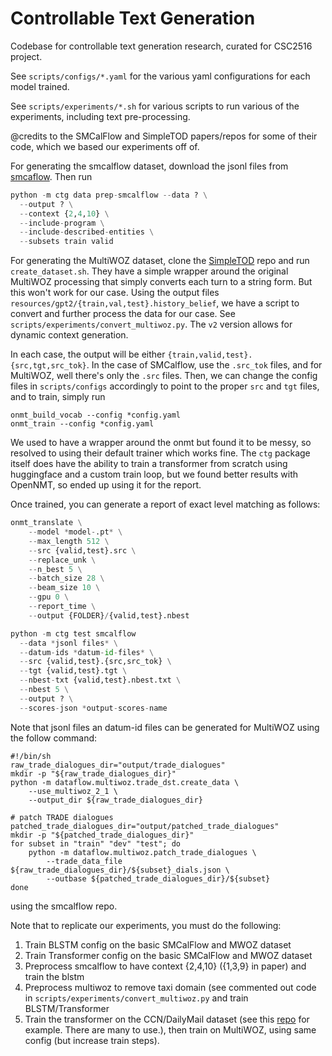 # Controllable Text Generation
Codebase for controllable text generation research, curated for CSC2516 project.

See `scripts/configs/*.yaml` for the various yaml configurations for each model trained.

See `scripts/experiments/*.sh` for various scripts to run various of the experiments, including text pre-processing.

@credits to the SMCalFlow and SimpleTOD papers/repos for some of their code, which we based our experiments off of.

For generating the smcalflow dataset, download the jsonl files from [smcaflow](https://microsoft.github.io/task_oriented_dialogue_as_dataflow_synthesis/). Then run 
```Python
python -m ctg data prep-smcalflow --data ? \
  --output ? \
  --context {2,4,10} \
  --include-program \
  --include-described-entities \
  --subsets train valid
```

For generating the MultiWOZ dataset, clone the [SimpleTOD](https://github.com/salesforce/simpletod) repo and run `create_dataset.sh`. They have a simple wrapper around the original MultiWOZ processing that simply converts each turn to a string form. But this won't work for our case. Using the output files `resources/gpt2/{train,val,test}.history_belief`, we have a script to convert and further process the data for our case. See `scripts/experiments/convert_multiwoz.py`. The `v2` version allows for dynamic context generation.

In each case, the output will be either `{train,valid,test}.{src,tgt,src_tok}`. In the case of SMCalflow, use the `.src_tok` files, and for MultiWOZ, well there's only the `.src` files. Then, we can change the config files in `scripts/configs` accordingly to point to the proper `src` and `tgt` files, and to train, simply run

```
onmt_build_vocab --config *config.yaml
onmt_train --config *config.yaml
```

We used to have a wrapper around the onmt but found it to be messy, so resolved to using their default trainer which works fine. The `ctg` package itself does have the ability to train a transformer from scratch using huggingface and a custom train loop, but we found better results with OpenNMT, so ended up using it for the report.

Once trained, you can generate a report of exact level matching as follows:

```Python
onmt_translate \
    --model *model-.pt* \
    --max_length 512 \
    --src {valid,test}.src \
    --replace_unk \
    --n_best 5 \
    --batch_size 28 \
    --beam_size 10 \
    --gpu 0 \
    --report_time \
    --output {FOLDER}/{valid,test}.nbest

python -m ctg test smcalflow
  --data *jsonl files* \
  --datum-ids *datum-id-files* \
  --src {valid,test}.{src,src_tok} \
  --tgt {valid,test}.tgt \
  --nbest-txt {valid,test}.nbest.txt \
  --nbest 5 \
  --output ? \
  --scores-json *output-scores-name
```

Note that jsonl files an datum-id files can be generated for MultiWOZ using the follow command:
```
#!/bin/sh
raw_trade_dialogues_dir="output/trade_dialogues"
mkdir -p "${raw_trade_dialogues_dir}"
python -m dataflow.multiwoz.trade_dst.create_data \
    --use_multiwoz_2_1 \
    --output_dir ${raw_trade_dialogues_dir}

# patch TRADE dialogues
patched_trade_dialogues_dir="output/patched_trade_dialogues"
mkdir -p "${patched_trade_dialogues_dir}"
for subset in "train" "dev" "test"; do
    python -m dataflow.multiwoz.patch_trade_dialogues \
        --trade_data_file ${raw_trade_dialogues_dir}/${subset}_dials.json \
        --outbase ${patched_trade_dialogues_dir}/${subset}
done

```
using the smcalflow repo.

Note that to replicate our experiments, you must do the following:
1. Train BLSTM config on the basic SMCalFlow and MWOZ dataset
2. Train Transformer config on the basic SMCalFlow and MWOZ dataset
3. Preprocess smcalflow to have context {2,4,10} ({1,3,9} in paper) and train the blstm
4. Preprocess multiwoz to remove taxi domain (see commented out code in `scripts/experiments/convert_multiwoz.py` and train BLSTM/Transformer
5. Train the transformer on the CCN/DailyMail dataset (see this [repo](https://github.com/becxer/cnn-dailymail/) for example. There are many to use.), then train on MultiWOZ, using same config (but increase train steps).
